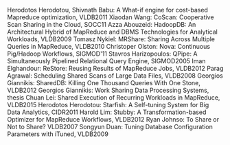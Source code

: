 Herodotos Herodotou, Shivnath Babu: A What-if engine for cost-based Mapreduce optimization, VLDB2011
Xiaodan Wang: CoScan: Cooperative Scan Sharing in the Cloud, SOCC11
Azza Abouzeid: HadoopDB: An Architectural Hybrid of MapReduce and DBMS Technologies for Analytical Workloads, VLDB2009
Tomasz Nykiel: MRShare: Sharing Across Multiple Queries in MapReduce, VLDB2010
Christoper Olston: Nova: Continuous Pig/Hadoop Workflows, SIGMOD'11
Stavros Harizopoulos: QPipe: A Simultaneously Pipelined Relational Query Engine, SIGMOD2005
Iman Elghandour: ReStore: Reusing Results of MapReduce Jobs, VLDB2012
Parag Agrawal: Scheduling Shared Scans of Large Data Files, VLDB2008
Georgios Giannikis: SharedDB: Killing One Thousand Queries With One Stone, VLDB2012
Georgios Giannikis: Work Sharing Data Processing Systems, thesis
Chuan Lei: Shared Execution of Recurring Workloads in MapReduce, VLDB2015
Herodotos Herodotou: Starfish: A Self-tuning System for Big Data Analytics, CIDR2011
Harold Lim: Stubby: A Transformation-based Optimizer for MapReduce Workflows, VLDB2012
Ryan Johnso: To Share or Not to Share? VLDB2007
Songyun Duan: Tuning Database Configuration Parameters with iTuned, VLDB2009
